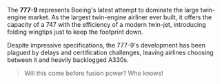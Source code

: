 The **777-9** represents Boeing's latest attempt to dominate the large twin-engine market. As the largest twin-engine airliner ever built, it offers the capacity of a 747 with the efficiency of a modern twin-jet, introducing folding wingtips just to keep the footprint down.

Despite impressive specifications, the 777-9's development has been plagued by delays and certification challenges, leaving airlines choosing between it and heavily backlogged A330s.

> Will this come before fusion power? Who knows!